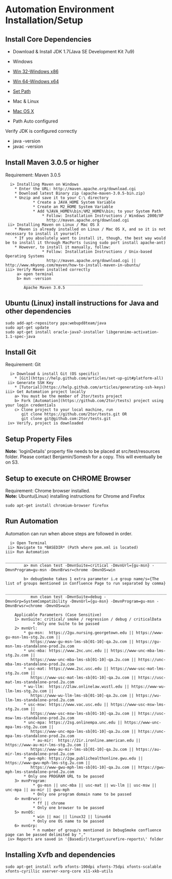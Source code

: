 # Automation Environment Installation/Setup

Install Core Dependencies
-------------------------

* Download & Install JDK 1.7(Java SE Development Kit 7u9)
*  Windows
 * [Win 32-Windows x86](http://www.oracle.com/technetwork/java/javase/downloads/jdk7u9-downloads-1859576.html)
 * [Win 64-Windows x64](http://www.oracle.com/technetwork/java/javase/downloads/jdk7u9-downloads-1859576.html)
 * [Set Path](http://java.com/en/download/help/path.xml)

*  Mac & Linux
 * [Mac OS X](http://www.oracle.com/technetwork/java/javase/downloads/jdk7u9-downloads-1859576.html)
 * Path Auto configured		 

Verify JDK is configured correctly
 * java -version
 * javac -version	
	
	
Install Maven 3.0.5 or higher
---------------------------
Requirement: Maven 3.0.5

	  i> Installing Maven on Windows
		* Enter the URL: http://maven.apache.org/download.cgi
		* Download latest Binary zip (apache-maven-3.0.5-bin.zip)
		* Unzip and save it to your C:\ directory
                * Create a JAVA_HOME System Variable
                * Create an M2_HOME System Variable
                * Add %JAVA_HOME%\bin;%M2_HOME%\bin; to your System Path
                    * Follow: Installation Instructions / Windows 2000/XP
                      http://maven.apache.org/download.cgi
     ii> Installing Maven on Linux / Mac OS X
		* Maven is already installed on Linux / Mac OS X, and so it is not necessary to install it yourself.		 	
		* If you absolutely want to install it, though, the best way would be to install it through MacPorts (using sudo port install apache-ant)
		* However, to install it manually, follow:
                    * Follow: Installation Instructions / Unix-based Operating Systems
                      http://maven.apache.org/download.cgi || http://www.mkyong.com/maven/how-to-install-maven-in-ubuntu/
    iii> Verify Maven installed correctly 
	     a> open terminal
		 b> mvn -version
		    ____________________________________________________
		    Apache Maven 3.0.5
			

Ubuntu (Linux) install instructions for Java and other dependencies
-------------------------------------------------------------------

    sudo add-apt-repository ppa:webupd8team/java
    sudo apt-get update
    sudo apt-get install oracle-java7-installer libgeronimo-activation-1.1-spec-java

Install Git
-----------
Requirement: Git

	  i> Download & install Git (OS specific)
	  	* [Git](https://help.github.com/articles/set-up-git#platform-all)
     ii> Generate SSH Key
     	* [Tutorial](https://help.github.com/articles/generating-ssh-keys)     	
    iii> Get Automation project locally
		a> You must be the member of 2tor/tests project
        b> Fork [Automation](https://github.com/2tor/tests) project using your login credentials
        c> Clone project to your local machine, run 
		   git clone https://github.com/2tor/tests.git OR
           git clone git@github.com:2tor/tests.git
     iv> Verify, project is downloaded     
	

Setup Property Files
--------------------
**Note:** 'loginDetails' property file needs to be placed at src/test/resources folder.  Please contact Benjamin/Somesh for a copy. This will eventually be on S3. <br />


Setup to execute on CHROME Browser
----------------------------------
Requirement: Chrome browser installed. <br />
**Note:** Ubuntu(Linux) installing instructions for Chrome and Firefox
         
	sudo apt-get install chromium-browser firefox

Run Automation
--------------
Automation can run when above steps are followed in order.

      i> Open Terminal
     ii> Navigate to *BASEDIR* (Path where pom.xml is located)
    iii> Run Automation
               ______________________________________________________________________________________________________
            a> mvn clean test -DmvnSuite=critical -DmvnUrl={gu-msn} -DmvnProgram=gu-msn -DmvnBrwsr=chrome -DmvnOS=win 
		
            b> debugSmoke takes 1 extra parameter i.e group name/s={The list of groups mentioned in Confluence Page to run separated by comma}
               ________________________________________________________________________________________________________________________________	
               mvn clean test -DmvnSuite=debug -DmvnGrp=SystemCompatibility -DmvnUrl={gu-msn} -DmvnProgram=gu-msn -DmvnBrwsr=chrome -DmvnOS=win
	
        Applicable Parameters (Case Sensitive)
        1> mvnSuite: critical/ smoke / regression / debug / criticalData
                * Only one Suite to be passed
        2> mvnUrl:
        	* gu-msn:  https://2gu.nursing.georgetown.edu || https://www-gu-msn-lms-stg.2u.com || 
			   https://www-gu-msn-lms-sb[01-10]-qa.2u.com || https://gu-msn-lms-standalone-prod.2u.com					  
        	* unc-mba: https://www.2nc.unc.edu || https://www-unc-mba-lms-stg.2u.com || 
			   https://www-unc-mba-lms-sb[01-10]-qa.2u.com || https://unc-mba-lms-standalone-prod.2u.com
        	* usc-mat: https://www.2sc.usc.edu || https://www-usc-mat-lms-stg.2u.com || 
			   https://www-usc-mat-lms-sb[01-10]-qa.2u.com || https://usc-mat-lms-standalone-prod.2u.com
        	* wu-llm:  https://2law.onlinelaw.wustl.edu || https://www-wu-llm-lms-stg.2u.com || 
			   https://www-wu-llm-lms-sb[01-10]-qa.2u.com || https://wu-llm-lms-standalone-prod.2u.com
        	* usc-msw: https://www.vac.usc.edu || https://www-usc-msw-lms-stg.2u.com || 
			   https://www-usc-msw-lms-sb[01-10]-qa.2u.com || https://usc-msw-lms-standalone-prod.2u.com
        	* unc-mpa: https://2sg.onlinempa.unc.edu || https://www-unc-mpa-lms-stg.2u.com || 
			   https://www-unc-mpa-lms-sb[01-10]-qa.2u.com || https://unc-mpa-lms-standalone-prod.2u.com
                * au-mir:  https://2ir.ironline.american.edu || https://www-au-mir-lms-stg.2u.com || 
			   https://www-au-mir-lms-sb[01-10]-qa.2u.com || https://au-mir-lms-standalone-prod.2u.com
        	* gwu-mph: https://2gw.publichealthonline.gwu.edu || https://www-gwu-mph-lms-stg.2u.com || 
			   https://www-gwu-mph-lms-sb[01-10]-qa.2u.com || https://gwu-mph-lms-standalone-prod.2u.com
        	* Only one PROGRAM URL to be passed
        3> mvnProgram: 
                * gu-msn || unc-mba || usc-mat || wu-llm || usc-msw || unc-mpa || au-mir || gwu-mph
                * Only one program domain name to be passed
        4> mvnBrwsr: 
                * ff || chrome
                * Only one browser to be passed
        5> mvnOS: 
                * win || mac || linux32 || linux64
                * Only one OS name to be passed
        6> mvnGrp:
                * n number of group/s mentioned in DebugSmoke confluence page can be passed delimited by ","
     iv> Reports are saved in '{Basedir}\target\surefire-reports\' folder
     	

## Installing Xvfb and dependencies

    sudo apt-get install xvfb xfonts-100dpi xfonts-75dpi xfonts-scalable xfonts-cyrillic xserver-xorg-core x11-xkb-utils

